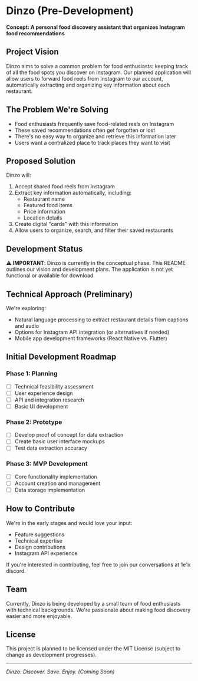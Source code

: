 # Dinzo (Pre-Development)

**Concept: A personal food discovery assistant that organizes Instagram food recommendations**

## Project Vision

Dinzo aims to solve a common problem for food enthusiasts: keeping track of all the food spots you discover on Instagram. Our planned application will allow users to forward food reels from Instagram to our account, automatically extracting and organizing key information about each restaurant.

## The Problem We're Solving

- Food enthusiasts frequently save food-related reels on Instagram
- These saved recommendations often get forgotten or lost
- There's no easy way to organize and retrieve this information later
- Users want a centralized place to track places they want to visit

## Proposed Solution

Dinzo will:
1. Accept shared food reels from Instagram
2. Extract key information automatically, including:
   - Restaurant name
   - Featured food items
   - Price information
   - Location details
3. Create digital "cards" with this information
4. Allow users to organize, search, and filter their saved restaurants

## Development Status

⚠️ **IMPORTANT**: Dinzo is currently in the conceptual phase. This README outlines our vision and development plans. The application is not yet functional or available for download.

## Technical Approach (Preliminary)

We're exploring:
- Natural language processing to extract restaurant details from captions and audio
- Options for Instagram API integration (or alternatives if needed)
- Mobile app development frameworks (React Native vs. Flutter)

## Initial Development Roadmap

### Phase 1: Planning
- [ ] Technical feasibility assessment
- [ ] User experience design
- [ ] API and integration research
- [ ] Basic UI development

### Phase 2: Prototype
- [ ] Develop proof of concept for data extraction
- [ ] Create basic user interface mockups
- [ ] Test data extraction accuracy

### Phase 3: MVP Development
- [ ] Core functionality implementation
- [ ] Account creation and management
- [ ] Data storage implementation

## How to Contribute

We're in the early stages and would love your input:
- Feature suggestions
- Technical expertise
- Design contributions
- Instagram API experience

If you're interested in contributing, feel free to join our conversations at 1e1x discord.

## Team

Currently, Dinzo is being developed by a small team of food enthusiasts with technical backgrounds. We're passionate about making food discovery easier and more enjoyable.

## License

This project is planned to be licensed under the MIT License (subject to change as development progresses).

---

*Dinzo: Discover. Save. Enjoy. (Coming Soon)*
